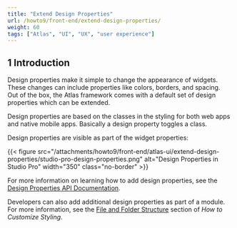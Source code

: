 ```yaml
---
title: "Extend Design Properties"
url: /howto9/front-end/extend-design-properties/
weight: 60
tags: ["Atlas", "UI", "UX", "user experience"]
---
```


## 1 Introduction

Design properties make it simple to change the appearance of widgets. These changes can include properties like colors, borders, and spacing. Out of the box, the Atlas framework comes with a default set of design properties which can be extended.

Design properties are based on the classes in the styling for both web apps and native mobile apps. Basically a design property toggles a class.

Design properties are visible as part of the widget properties:

{{< figure src="/attachments/howto9/front-end/atlas-ui/extend-design-properties/studio-pro-design-properties.png" alt="Design Properties in Studio Pro"   width="350"  class="no-border" >}}

For more information on learning how to add design properties, see the [Design Properties API Documentation](/apidocs-mxsdk/apidocs/design-properties/).

Developers can also add additional design properties as part of a module. For more information, see the [File and Folder Structure](/howto9/front-end/customize-styling-new/#file-and-folder) section of *How to Customize Styling*.

